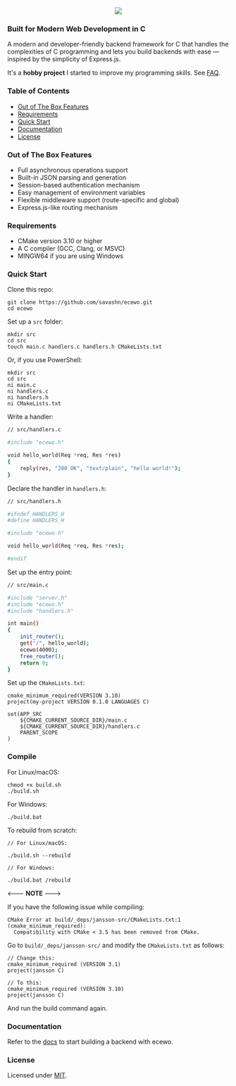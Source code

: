 <div align="center">
    <a href="https://ecewo.vercel.app">
        <img src="https://raw.githubusercontent.com/savashn/ecewo/main/ecewo/assets/ecewo.svg" />
    </a>
</div>

### Built for Modern Web Development in C

A modern and developer-friendly backend framework for C that handles the complexities of C programming and lets you build backends with ease — inspired by the simplicity of Express.js.

It's a **hobby project** I started to improve my programming skills. See [FAQ](https://ecewo.vercel.app/docs/faq).

### Table of Contents

- [Out of The Box Features](#out-of-the-box-features)
- [Requirements](#requirements)
- [Quick Start](#quick-start)
- [Documentation](#documentation)
- [License](#license)

### Out of The Box Features

- Full asynchronous operations support
- Built-in JSON parsing and generation
- Session-based authentication mechanism
- Easy management of environment variables
- Flexible middleware support (route-specific and global)
- Express.js-like routing mechanism

### Requirements

- CMake version 3.10 or higher
- A C compiler (GCC, Clang, or MSVC)
- MINGW64 if you are using Windows

### Quick Start

Clone this repo:

```
git clone https://github.com/savashn/ecewo.git
cd ecewo
```

Set up a `src` folder:

```
mkdir src
cd src
touch main.c handlers.c handlers.h CMakeLists.txt
```

Or, if you use PowerShell:

```
mkdir src
cd src
ni main.c
ni handlers.c
ni handlers.h
ni CMakeLists.txt
```

Write a handler:

```sh
// src/handlers.c

#include "ecewo.h"

void hello_world(Req *req, Res *res)
{
    reply(res, "200 OK", "text/plain", "hello world!");
}

```

Declare the handler in `handlers.h`:

```sh
// src/handlers.h

#ifndef HANDLERS_H
#define HANDLERS_H

#include "ecewo.h"

void hello_world(Req *req, Res *res);

#endif
```

Set up the entry point:

```sh
// src/main.c

#include "server.h"
#include "ecewo.h"
#include "handlers.h"

int main()
{
    init_router();
    get("/", hello_world);
    ecewo(4000);
    free_router();
    return 0;
}
```

Set up the `CMakeLists.txt`:

```
cmake_minimum_required(VERSION 3.10)
project(my-project VERSION 0.1.0 LANGUAGES C)

set(APP_SRC
    ${CMAKE_CURRENT_SOURCE_DIR}/main.c
    ${CMAKE_CURRENT_SOURCE_DIR}/handlers.c
    PARENT_SCOPE
)
```

### Compile

For Linux/macOS:

```
chmod +x build.sh
./build.sh
```

For Windows:

```
./build.bat
```

To rebuild from scratch:
```
// For Linux/macOS:

./build.sh --rebuild
```

```
// For Windows:

./build.bat /rebuild
```

<--- **NOTE** --->

If you have the following issue while compiling:
```
CMake Error at build/_deps/jansson-src/CMakeLists.txt:1 (cmake_minimum_required):
  Compatibility with CMake < 3.5 has been removed from CMake.
```

Go to `build/_deps/jansson-src/` and modify the `CMakeLists.txt` as follows:
```
// Change this:
cmake_minimum_required (VERSION 3.1)
project(jansson C)

// To this:
cmake_minimum_required (VERSION 3.10)
project(jansson C)
```

And run the build command again.

### Documentation

Refer to the [docs](https://ecewo.vercel.app) to start building a backend with ecewo.

### License

Licensed under [MIT](./LICENSE).
